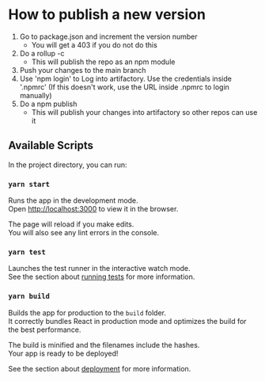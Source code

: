 # How to publish a new version

1. Go to package.json and increment the version number
   - You will get a 403 if you do not do this
2. Do a rollup -c
   - This will publish the repo as an npm module
3. Push your changes to the main branch
4. Use 'npm login' to Log into artifactory. Use the credentials inside '.npmrc' (If this doesn't work, use the URL inside .npmrc to login manually)
5. Do a npm publish
   - This will publish your changes into artifactory so other repos can use it

## Available Scripts

In the project directory, you can run:

### `yarn start`

Runs the app in the development mode.\
Open [http://localhost:3000](http://localhost:3000) to view it in the browser.

The page will reload if you make edits.\
You will also see any lint errors in the console.

### `yarn test`

Launches the test runner in the interactive watch mode.\
See the section about [running tests](https://facebook.github.io/create-react-app/docs/running-tests) for more information.

### `yarn build`

Builds the app for production to the `build` folder.\
It correctly bundles React in production mode and optimizes the build for the best performance.

The build is minified and the filenames include the hashes.\
Your app is ready to be deployed!

See the section about [deployment](https://facebook.github.io/create-react-app/docs/deployment) for more information.
